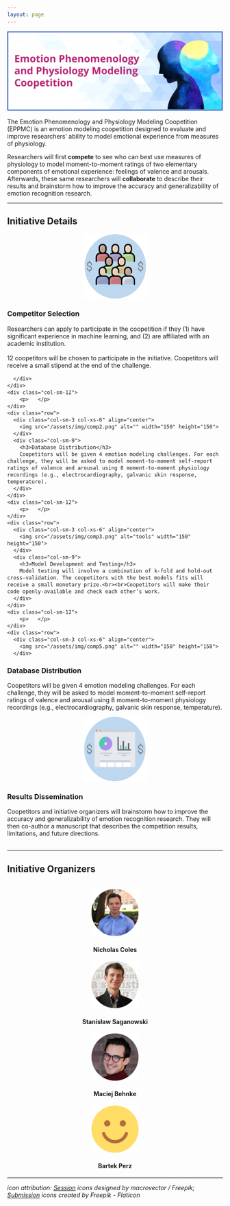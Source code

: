 ```yaml
---
layout: page
---
```



<img src="/assets/img/eppmc_banner.png" alt="" />

The Emotion Phenomenology and Physiology Modeling Coopetition (EPPMC) is an emotion modeling coopetition designed to evaluate and improve researchers’ ability to model emotional experience from measures of physiology. <br>

Researchers will first <b>compete</b> to see who can best use measures of physiology to model moment-to-moment ratings of two elementary components of emotional experience: feelings of valence and arousals. Afterwards, these same researchers will <b>collaborate</b> to describe their results and brainstorm how to improve the accuracy and generalizability of emotion recognition research.


***
## Initiative Details

<section>
  <div class="container">
    <div class="row">
      <div class="col-sm-12">
        <p>    </p>
      </div>
    </div>
    <div class="row">
      <div class="col-sm-3 col-xs-6" align="center">
        <img src="/assets/img/comp1.png" alt="" width="150" height="150">
      </div>
      <div class="col-sm-9">
        <h3>Competitor Selection</h3>
        Researchers can apply to participate in the coopetition if they (1) have significant experience in machine learning, and (2) are  affiliated with an academic institution. <br><br>12 coopetitors will be chosen to participate in the initiative. Coopetitors will receive a small stipend at the end of the challenge.

      </div>
    </div>
    <div class="col-sm-12">
        <p>   </p>
    </div>
    <div class="row">
      <div class="col-sm-3 col-xs-6" align="center">
        <img src="/assets/img/comp2.png" alt="" width="150" height="150">
      </div>
      <div class="col-sm-9">
        <h3>Database Distribution</h3>
        Coopetitors will be given 4 emotion modeling challenges. For each challenge, they will be asked to model moment-to-moment self-report ratings of valence and arousal using 8 moment-to-moment physiology recordings (e.g., electrocardiography, galvanic skin response, temperature).
      </div>
    </div>
    <div class="col-sm-12">
        <p>   </p>
    </div>
    <div class="row">
      <div class="col-sm-3 col-xs-6" align="center">
        <img src="/assets/img/comp3.png" alt="tools" width="150" height="150">
      </div>
      <div class="col-sm-9">
        <h3>Model Development and Testing</h3>
        Model testing will involve a combination of k-fold and hold-out cross-validation. The coopetitors with the best models fits will receive a small monetary prize.<br><br>Coopetitors will make their code openly-available and check each other’s work. 
      </div>
    </div>
    <div class="col-sm-12">
        <p>   </p>
    </div>
    <div class="row">
      <div class="col-sm-3 col-xs-6" align="center">
        <img src="/assets/img/comp5.png" alt="" width="150" height="150">
      </div>
<div class="col-sm-9">
        <h3>Database Distribution</h3>
        Coopetitors will be given 4 emotion modeling challenges. For each challenge, they will be asked to model moment-to-moment self-report ratings of valence and arousal using 8 moment-to-moment physiology recordings (e.g., electrocardiography, galvanic skin response, temperature).
      </div>
    </div>
    <div class="col-sm-12">
        <p>   </p>
    </div>
    <div class="row">
      <div class="col-sm-3 col-xs-6" align="center">
        <img src="/assets/img/comp3.png" alt="tools" width="150" height="150">
      </div>      
<div class="col-sm-9">
        <h3>Results Dissemination</h3>
        Coopetitors and initiative organizers will brainstorm how to improve the accuracy and generalizability of emotion recognition research. They will then co-author a manuscript that describes the competition results, limitations, and future directions.
      </div>
    </div>
  </div>
</section>
<br>

***
## Initiative Organizers

<section>
	<br>
	<div class="container">
		<div class="row justify-content-around">
		  <div class="col-lg-4 col-md-4 col-sm-4 col-xs-4" align="center">
		    <img src="/assets/img/Coles_headshot.jpg" alt="" width="110" height="110">
			   <h4>Nicholas Coles</h4>
		  </div>
      		  <div class="col-lg-4 col-md-4 col-sm-4 col-xs-4" align="center">
		    <img src="/assets/img/Saganowski_headshot.jpg" alt="" width="110" height="110">
			   <h4>Stanisław Saganowski</h4>
		  </div>
		  <div class="col-lg-4 col-md-4 col-sm-4 col-xs-4" align="center">
		    <img src="/assets/img/Behnke_headshot.jpg" alt="" width="110" height="110">
			   <h4>Maciej Behnke</h4>
		  </div>
		  <div class="col-sm-12">
        			<p>   </p>
    		  </div>
	 	  <div class="col-lg-4 col-md-4 col-sm-4 col-xs-4" align="center">
		    <img src="/assets/img/Perz_headshot.png" alt="" width="110" height="110">
			   <h4>Bartek Perz</h4>
		  </div>
	  </div>
	</div>
</section>


***
*icon attribution: <a href="http://www.freepik.com" target="_blank">Session</a> icons designed by macrovector / Freepik;
<a href="https://www.flaticon.com/" target="_blank">Submission</a> icons created by Freepik - Flaticon*